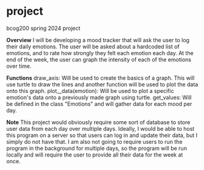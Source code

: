 # project
bcog200 spring 2024 project

**Overview**
I will be developing a mood tracker that will ask the user to log their daily emotions. The user will be asked about a hardcoded list of emotions, and to rate how strongly they felt each emotion each day. At the end of the week, the user can graph the intensity of each of the emotions over time.

**Functions**
draw_axis: Will be used to create the basics of a graph. This will use turtle to draw the lines and another function will be used to plot the data onto this graph.
plot__data(emotion): Will be used to plot a specific emotion's data onto a previously made graph using turtle.
get_values: Will be defined in the class "Emotions" and will gather data for each mood per day.

**Note**
This project would obviously require some sort of database to store user data from each day over multiple days. Ideally, I would be able to host this program on a server so that users can log in and update their data, but I simply do not have that. I am also not going to require users to run the program in the background for multiple days, so the program will be run locally and will require the user to provide all their data for the week at once.


